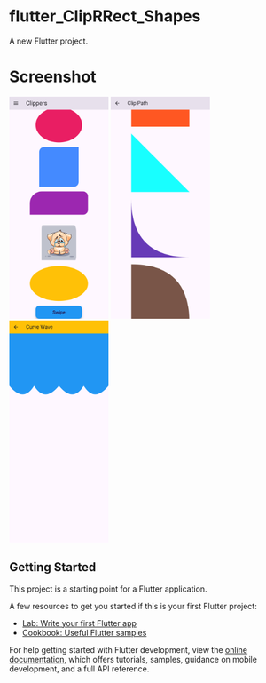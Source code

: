 # flutter_ClipRRect_Shapes

A new Flutter project.

# Screenshot
<img src="
https://github.com/rashmi2201/flutter_ClipPath_Shapes/blob/main/output/Screenshot_1728621074.png" height="400">
<img src="https://github.com/rashmi2201/flutter_ClipPath_Shapes/blob/main/output/Screenshot_1728621084.png" height="400">
<img src="https://github.com/rashmi2201/flutter_ClipPath_Shapes/blob/main/output/Screenshot_1728621191.png" height="400">


## Getting Started

This project is a starting point for a Flutter application.

A few resources to get you started if this is your first Flutter project:

- [Lab: Write your first Flutter app](https://docs.flutter.dev/get-started/codelab)
- [Cookbook: Useful Flutter samples](https://docs.flutter.dev/cookbook)

For help getting started with Flutter development, view the
[online documentation](https://docs.flutter.dev/), which offers tutorials,
samples, guidance on mobile development, and a full API reference.
